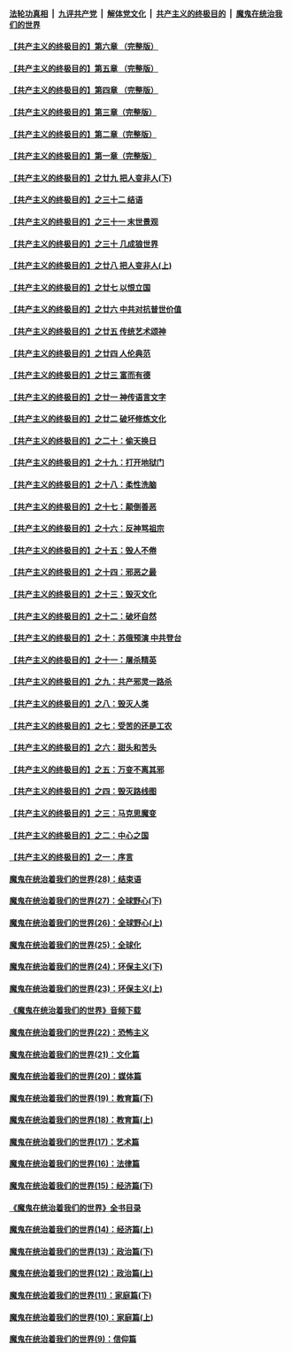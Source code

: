 ####  [法轮功真相](../../../../basic/blob/master/README.md?t=04171730) &nbsp;|&nbsp; [九评共产党](../../../../9ping.md/blob/master/README.md?t=04171730) &nbsp;|&nbsp; [解体党文化](../../../../jtdwh.md/blob/master/README.md?t=04171730)  &nbsp;|&nbsp; [共产主义的终极目的](../../../../gczydzjmd.md/blob/master/README.md?t=04171730) &nbsp;|&nbsp; [魔鬼在统治我们的世界](../../../../mgztzwmdsj.md/blob/master/README.md?t=04171730) 

#### [【共产主义的终极目的】第六章 （完整版）](../pages/nsc422/n11428913.md?t=04171730) 

#### [【共产主义的终极目的】第五章 （完整版）](../pages/nsc422/n11428912.md?t=04171730) 

#### [【共产主义的终极目的】第四章 （完整版）](../pages/nsc422/n11428907.md?t=04171730) 

#### [【共产主义的终极目的】第三章（完整版）](../pages/nsc422/n11428848.md?t=04171730) 

#### [【共产主义的终极目的】第二章（完整版）](../pages/nsc422/n11428831.md?t=04171730) 

#### [【共产主义的终极目的】第一章（完整版）](../pages/nsc422/n11417651.md?t=04171730) 

#### [【共产主义的终极目的】之廿九 把人变非人(下)](../pages/nsc422/n11344140.md?t=04171730) 

#### [【共产主义的终极目的】之三十二 结语](../pages/nsc422/n11360535.md?t=04171730) 

#### [【共产主义的终极目的】之三十一 末世景观](../pages/nsc422/n11351129.md?t=04171730) 

#### [【共产主义的终极目的】之三十 几成狼世界](../pages/nsc422/n11348280.md?t=04171730) 

#### [【共产主义的终极目的】之廿八 把人变非人(上)](../pages/nsc422/n11340492.md?t=04171730) 

#### [【共产主义的终极目的】之廿七 以恨立国](../pages/nsc422/n11336944.md?t=04171730) 

#### [【共产主义的终极目的】之廿六 中共对抗普世价值](../pages/nsc422/n11324785.md?t=04171730) 

#### [【共产主义的终极目的】之廿五 传统艺术颂神](../pages/nsc422/n11296396.md?t=04171730) 

#### [【共产主义的终极目的】之廿四 人伦典范](../pages/nsc422/n11296397.md?t=04171730) 

#### [【共产主义的终极目的】之廿三 富而有德](../pages/nsc422/n11283598.md?t=04171730) 

#### [【共产主义的终极目的】之廿一 神传语言文字](../pages/nsc422/n11263265.md?t=04171730) 

#### [【共产主义的终极目的】之廿二 破坏修炼文化](../pages/nsc422/n11245728.md?t=04171730) 

#### [【共产主义的终极目的】之二十：偷天换日](../pages/nsc422/n11238846.md?t=04171730) 

#### [【共产主义的终极目的】之十九：打开地狱门](../pages/nsc422/n11206376.md?t=04171730) 

#### [【共产主义的终极目的】之十八：柔性洗脑](../pages/nsc422/n11199994.md?t=04171730) 

#### [【共产主义的终极目的】之十七：颠倒善恶](../pages/nsc422/n11179782.md?t=04171730) 

#### [【共产主义的终极目的】之十六：反神骂祖宗](../pages/nsc422/n11166798.md?t=04171730) 

#### [【共产主义的终极目的】之十五：毁人不倦](../pages/nsc422/n11166792.md?t=04171730) 

#### [【共产主义的终极目的】之十四：邪恶之最](../pages/nsc422/n11150249.md?t=04171730) 

#### [【共产主义的终极目的】之十三：毁灭文化](../pages/nsc422/n11135227.md?t=04171730) 

#### [【共产主义的终极目的】之十二：破坏自然](../pages/nsc422/n11135214.md?t=04171730) 

#### [【共产主义的终极目的】之十：苏俄预演 中共登台](../pages/nsc422/n11118424.md?t=04171730) 

#### [【共产主义的终极目的】之十一：屠杀精英](../pages/nsc422/n11118442.md?t=04171730) 

#### [【共产主义的终极目的】之九：共产邪灵一路杀](../pages/nsc422/n11114139.md?t=04171730) 

#### [【共产主义的终极目的】之八：毁灭人类](../pages/nsc422/n11108503.md?t=04171730) 

#### [【共产主义的终极目的】之七：受苦的还是工农](../pages/nsc422/n11101809.md?t=04171730) 

#### [【共产主义的终极目的】之六：甜头和苦头](../pages/nsc422/n11096971.md?t=04171730) 

#### [【共产主义的终极目的】之五：万变不离其邪](../pages/nsc422/n11091285.md?t=04171730) 

#### [【共产主义的终极目的】之四：毁灭路线图](../pages/nsc422/n11086284.md?t=04171730) 

#### [【共产主义的终极目的】之三：马克思魔变](../pages/nsc422/n11061941.md?t=04171730) 

#### [【共产主义的终极目的】之二：中心之国](../pages/nsc422/n11047728.md?t=04171730) 

#### [【共产主义的终极目的】之一：序言](../pages/nsc422/n11086077.md?t=04171730) 

#### [魔鬼在统治着我们的世界(28)：结束语](../pages/nsc422/n10936246.md?t=04171730) 

#### [魔鬼在统治着我们的世界(27)：全球野心(下)](../pages/nsc422/n10928319.md?t=04171730) 

#### [魔鬼在统治着我们的世界(26)：全球野心(上)](../pages/nsc422/n10900318.md?t=04171730) 

#### [魔鬼在统治着我们的世界(25)：全球化](../pages/nsc422/n10788205.md?t=04171730) 

#### [魔鬼在统治着我们的世界(24)：环保主义(下)](../pages/nsc422/n10695307.md?t=04171730) 

#### [魔鬼在统治着我们的世界(23)：环保主义(上)](../pages/nsc422/n10688613.md?t=04171730) 

#### [《魔鬼在统治着我们的世界》音频下载](../pages/nsc422/n10635553.md?t=04171730) 

#### [魔鬼在统治着我们的世界(22)：恐怖主义](../pages/nsc422/n10614727.md?t=04171730) 

#### [魔鬼在统治着我们的世界(21)：文化篇](../pages/nsc422/n10597706.md?t=04171730) 

#### [魔鬼在统治着我们的世界(20)：媒体篇](../pages/nsc422/n10586579.md?t=04171730) 

#### [魔鬼在统治着我们的世界(19)：教育篇(下)](../pages/nsc422/n10564808.md?t=04171730) 

#### [魔鬼在统治着我们的世界(18)：教育篇(上)](../pages/nsc422/n10526970.md?t=04171730) 

#### [魔鬼在统治着我们的世界(17)：艺术篇](../pages/nsc422/n10499093.md?t=04171730) 

#### [魔鬼在统治着我们的世界(16)：法律篇](../pages/nsc422/n10485969.md?t=04171730) 

#### [魔鬼在统治着我们的世界(15)：经济篇(下)](../pages/nsc422/n10469975.md?t=04171730) 

#### [《魔鬼在统治着我们的世界》全书目录](../pages/nsc422/n10464261.md?t=04171730) 

#### [魔鬼在统治着我们的世界(14)：经济篇(上)](../pages/nsc422/n10457370.md?t=04171730) 

#### [魔鬼在统治着我们的世界(13)：政治篇(下)](../pages/nsc422/n10448270.md?t=04171730) 

#### [魔鬼在统治着我们的世界(12)：政治篇(上)](../pages/nsc422/n10444576.md?t=04171730) 

#### [魔鬼在统治着我们的世界(11)：家庭篇(下)](../pages/nsc422/n10440961.md?t=04171730) 

#### [魔鬼在统治着我们的世界(10)：家庭篇(上)](../pages/nsc422/n10435448.md?t=04171730) 

#### [魔鬼在统治着我们的世界(9)：信仰篇](../pages/nsc422/n10432159.md?t=04171730) 

